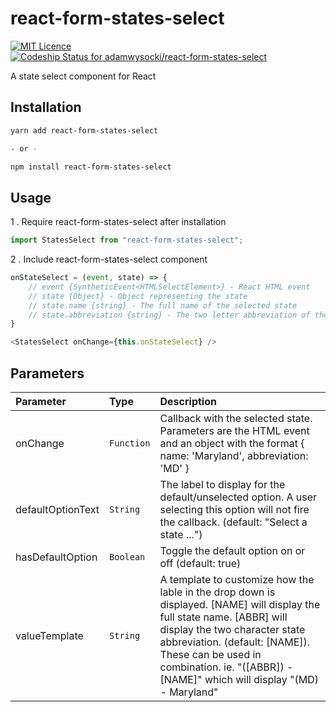 # react-form-states-select

[![MIT Licence](https://badges.frapsoft.com/os/mit/mit.svg?v=103)](https://opensource.org/licenses/mit-license.php)
[ ![Codeship Status for adamwysocki/react-form-states-select](https://app.codeship.com/projects/0f13f5d0-cd5a-0135-da01-166a8e542bbe/status?branch=master)](https://app.codeship.com/projects/262034)

A state select component for React

## Installation

```sh
yarn add react-form-states-select

- or -

npm install react-form-states-select
```

## Usage

1 . Require react-form-states-select after installation

```js
import StatesSelect from "react-form-states-select";
```

2 . Include react-form-states-select component

```js
onStateSelect = (event, state) => {
    // event {SyntheticEvent<HTMLSelectElement>} - React HTML event
    // state {Object} - Object representing the state
    // state.name {string} - The full name of the selected state
    // state.abbreviation {string} - The two letter abbreviation of the states name
}

<StatesSelect onChange={this.onStateSelect} />
```

## Parameters

| Parameter         | Type       | Description                                                                                                                                                                                                                                                                               |
| :---------------- | :--------- | :---------------------------------------------------------------------------------------------------------------------------------------------------------------------------------------------------------------------------------------------------------------------------------------- |
| onChange          | `Function` | Callback with the selected state. Parameters are the HTML event and an object with the format { name: 'Maryland', abbreviation: 'MD' }                                                                                                                                                    |
| defaultOptionText | `String`   | The label to display for the default/unselected option. A user selecting this option will not fire the callback. (default: "Select a state ...")                                                                                                                                          |
| hasDefaultOption  | `Boolean`  | Toggle the default option on or off (default: true)                                                                                                                                                                                                                                       |
| valueTemplate     | `String`   | A template to customize how the lable in the drop down is displayed. [NAME] will display the full state name. [ABBR] will display the two character state abbreviation. (default: [NAME]). These can be used in combination. ie. "([ABBR]) - [NAME]" which will display "(MD) - Maryland" |
